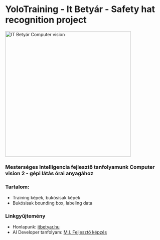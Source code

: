 # YoloTraining - It Betyár - Safety hat recognition project


<img src="https://raw.githubusercontent.com/itbetyar/Computer-Vision/main/cvisionbannertxt.webp" alt="IT Betyár Computer vision" width="400">

### Mesterséges Intelligencia fejlesztő tanfolyamunk Computer vision 2 - gépi látás órai anyagához

### **Tartalom:**
- Training képek, bukósisak képek
- Bukósisak bounding box, labeling data

### Linkgyűjtemény
- Honlapunk: [itbetyar.hu](http://itbetyar.hu)
- AI Developer tanfolyam: [M.I. Fejlesztő képzés](https://itbetyar.hu/mesterseges-intelligencia-fejleszto-tanfolyam)
